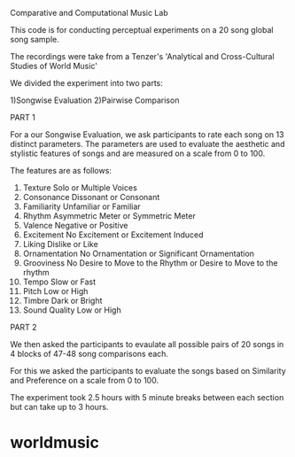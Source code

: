 Comparative and Computational Music Lab

This code is for conducting perceptual experiments on a 20 song global song sample.

The recordings were take from a Tenzer's 'Analytical and Cross-Cultural Studies of World Music'

We divided the experiment into two parts:

1)Songwise Evaluation
2)Pairwise Comparison

PART 1

For a our Songwise Evaluation, we ask participants to rate each song on 13 distinct parameters.
The parameters are used to evaluate the aesthetic and stylistic features of songs and are measured on a scale from 0 to 100.

The features are as follows:

1. Texture
        Solo or Multiple Voices
2. Consonance
        Dissonant or Consonant
3. Familiarity
        Unfamiliar or Familiar
4. Rhythm
        Asymmetric Meter or Symmetric Meter
5. Valence
        Negative or Positive
6. Excitement
        No Excitement or Excitement Induced
7. Liking
        Dislike or Like
8. Ornamentation
        No Ornamentation or Significant Ornamentation
9. Grooviness
        No Desire to Move to the Rhythm or Desire to Move to the rhythm
10. Tempo
        Slow or Fast 
11. Pitch
        Low or High
12. Timbre
        Dark or Bright
13. Sound Quality 
        Low or High

PART 2

We then asked the participants to evaulate all possible pairs of 20 songs in 4 blocks of 47-48 song comparisons each.

For this we asked the participants to evaluate the songs based on Similarity and Preference on a scale from 0 to 100.

The experiment took 2.5 hours with 5 minute breaks between each section but can take up to 3 hours.
# worldmusic
